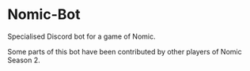 # Nomic-Bot
Specialised Discord bot for a game of Nomic.

Some parts of this bot have been contributed by other players of Nomic Season 2.
